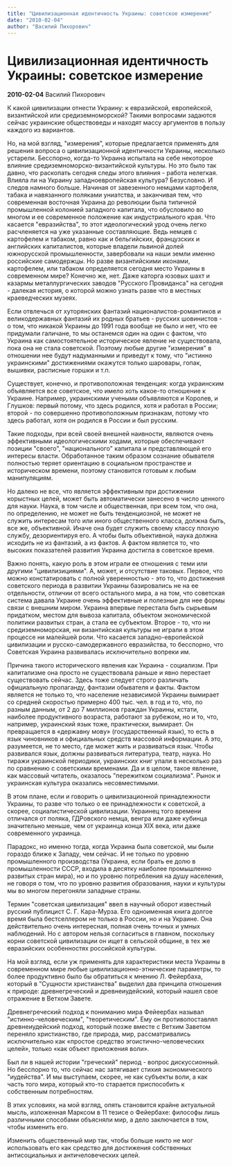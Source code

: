 ```yaml
---
title: "Цивилизационная идентичность Украины: советское измерение"
date: "2010-02-04"
author: "Василий Пихорович"
---
```


# Цивилизационная идентичность Украины: советское измерение

**2010-02-04** Василий Пихорович

К какой цивилизации отнести Украину: к евразийской, европейской, византийской или средиземноморской? Такими вопросами задаются сейчас украинские обществоведы и находят массу аргументов в пользу каждого из вариантов.

Но, на мой взгляд, "измерения", которые предлагается применять для решения вопроса о цивилизационной идентичности Украины, несколько устарели. Бесспорно, когда-то Украина испытала на себе некоторое влияние средиземноморско-византийской культуры. Но это было так давно, что раскопать сегодня следы этого влияния - работа нелегкая. Влияла ли на Украину западноевропейская культура? Безусловно. И следов намного больше. Начиная от завезенного немцами картофеля, табака и навязанного поляками униатства, и заканчивая тем, что современная восточная Украина до революции была типичной промышленной колонией западного капитала, что обусловило во многом и ее современное положение как индустриального края. Что касается "евразийства", то этот идеологический урод очень легко расчленяется на уже указанные составляющие. Ведь немцев с картофелем и табаком, равно как и бельгийских, французских и английских капиталистов, которые владели львиной долей южнорусской промышленности, завербовали на наши земли именно российские самодержцы. Но разве византийскими иконами, картофелем, или табаком определяется сегодня место Украины в современном мире? Конечно же, нет. Даже каторга юзовых шахт и казармы металлургических заводов "Русского Провиданса" на сегодня - далекая история, о которой можно узнать разве что в местных краеведческих музеях.

Если отвлечься от хуторянских фантазий националистов-романтиков и великодержавных фантазий их родных братьев - русских шовинистов - о том, что никакой Украины до 1991 года вообще не было и нет, что ее придумали галичане, то мы останемся один на один с фактом, что Украина как самостоятельное историческое явление не существовала, пока она не стала советской. Поэтому любые другие "измерения" в отношении нее будут надуманными и приведут к тому, что "истинно украинскими" достижениями окажутся только шаровары, гопак, вышивки, расписные горшки и т.п.

Существует, конечно, и противоположная тенденция: когда украинским объявляется все советское, что имело хоть какое-то отношение к Украине. Например, украинскими учеными объявляются и Королев, и Глушков: первый потому, что здесь родился, хотя и работал в России; второй - по совершенно противоположным признакам, потому что здесь работал, хотя он родился в России и был русским.

Такие подходы, при всей своей внешней наивности, являются очень эффективными идеологическими ходами, которые обеспечивают позиции "своего", "национального" капитала и представляющей его интересы власти. Обработанное таким образом сознание обывателя полностью теряет ориентацию в социальном пространстве и историческом времени, поэтому становится готовым к любым манипуляциям.

Но далеко не все, что является эффективным при достижении корыстных целей, может быть автоматически занесено в число ценного для науки. Наука, в том числе и общественная, при всем том, что она, по определению, не может не быть тенденциозной, не может не служить интересам того или иного общественного класса, должна быть, все же, объективной. Иначе она будет служить своему классу плохую службу, дезориентируя его. А чтобы быть объективной, наука должна исходить не из фантазий, а из фактов. А фактом является то, что высоких показателей развития Украина достигла в советское время.

Важно понять, какую роль в этом играли ее отношения с теми или другими "цивилизициями". А, может, и отсутствие таковых. Первое, что можно констатировать с полной уверенностью - это то, что достижения советского периода в развитии Украины базировались не на ее отдельности, отличии от всего остального мира, а на том, что советская система давала Украине очень эффективные и полезные для нее формы связи с внешним миром. Украина впервые перестала быть сырьевым придатком, местом для вывоза капитала, объектом экономической политики развитых стран, а стала ее субъектом. Второе - то, что ни средиземноморская, ни византийская культуры не играли в этом процессе ни малейшей роли. Что касается западно-европейской цивилизации и русско-самодержавного евразийства, то бесспорно, что Советская Украина развивалась исключительно вопреки им.

Причина такого исторического явления как Украина - социализм. При капитализме она просто не существовала раньше и явно перестает существовать сейчас. Здесь тоже следует строго различать официальную пропаганду, фантазии обывателя и факты. Фактом является не только то, что население независимой Украины вымирает со средней скоростью примерно 400 тыс. чел. в год и то, что, по разным данным, от 2 до 7 миллионов граждан Украины, кстати, наиболее продуктивного возраста, работают за рубежом, но и то, что, например, украинский язык тоже, практически, вымирает. Он превращается в «державну мову» (государственный язык), то есть в язык чиновников и официальных средств массовой информации. А это, разумеется, не то место, где может жить и развиваться язык. Чтобы развивался язык, должны развиваться литература, театр, наука. Но тиражи украинской периодики, украинских книг упали в несколько раз по сравнению с советскими временами. Да и в целом, такое явление, как массовый читатель, оказалось "пережитком социализма". Рынок и украинская культура оказались несовместимыми.

В этом плане, если и говорить о цивилизационной принадлежности Украины, то разве что только о ее принадлежности к советской, а скорее, социалистической цивилизации. Украинец того времени отличался от поляка, ГДРовского немца, венгра или даже кубинца значительно меньше, чем от украинца конца XIX века, или даже современного украинца.

Парадокс, но именно тогда, когда Украина была советской, мы были гораздо ближе к Западу, чем сейчас. И не только по уровню промышленного производства (Украина, если брать ее долю в промышленности СССР, входила в десятку наиболее промышленно развитых стран мира), но и по уровню потребления на душу населения, не говоря о том, что по уровню развития образования, науки и культуры мы во многом перегоняли западные страны.

Термин "советская цивилизация" ввел в научный оборот известный русский публицист С. Г. Кара-Мурза. Его одноименная книга долгое время была бестселлером не только в России, но и на Украине. Она действительно очень интересная, полная очень точных и умных наблюдений. Но с автором нельзя согласиться в главном, поскольку корни советской цивилизации он ищет в сельской общине, в тех же евразийских особенностях российской культуры.

На мой взгляд, если уж применять для характеристики места Украины в современном мире любые цивилизационно-этнические параметры, то более продуктивно было бы обратиться к мнению Л. Фейербаха, который в "Сущности христианства" выделил два принципа отношения к природе: древнегреческий и древнеиудейский, который нашел свое отражение в Ветхом Завете.

Древнегреческий подход к пониманию мира Фейеербах называл "истинно-человеческим", "теоретическим". Ему он противопоставлял древнеиудейский подход, который позже вместе с Ветхим Заветом переняло христианство, где природа, мир, рассматривались исключительно как «простое средство эгоистично-человеческих целей», только «как объект приложения воли».

Был ли в нашей истории "греческий" период - вопрос дискуссионный. Но бесспорно то, что сейчас нас затягивает стихия экономического "иудейства". И мы выступаем, скорее, не как субъекты воли, а как часть того мира, который кто-то старается приспособить к собственным потребностям.

В этих условиях, на мой взгляд, опять становится крайне актуальной мысль, изложенная Марксом в 11 тезисе о Фейербахе: философы лишь различными способами объясняли мир, а дело заключается в том, чтобы изменить его.

Изменить общественный мир так, чтобы больше никто не мог использовать его как средство для достижения собственных антисоциальных и античеловеческих целей.